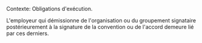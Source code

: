 Contexte: Obligations d'exécution.

L'employeur qui démissionne de l'organisation ou du groupement signataire postérieurement à la signature de la convention ou de l'accord demeure lié par ces derniers.